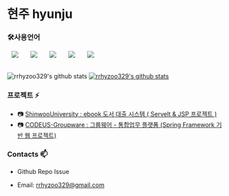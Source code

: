 
# 현주 hyunju &nbsp;


<h3>🛠사용언어</h3>
<div>
<img src="https://img.shields.io/badge/Java-007396?style=flat-square&logo=Java&logoColor=white" style="height : auto; margin-left : 10px; margin-right : 10px;"/></a>&nbsp;
<img src="https://img.shields.io/badge/SpringFramework-6DB33F?style=flat-square&logo=Spring&logoColor=white" style="height : auto; margin-left : 10px; margin-right : 10px;"/></a>&nbsp;
<img src="https://img.shields.io/badge/HTML5-E34F26?style=flat-square&logo=HTML5&logoColor=white" style="height : auto; margin-left : 10px; margin-right : 10px;"/></a>&nbsp;
<img src="https://img.shields.io/badge/CSS3-1572B6?style=flat-square&logo=CSS3&logoColor=white" style="height : auto; margin-left : 10px; margin-right : 10px;"/></a>&nbsp;
<img src="https://img.shields.io/badge/JavaScript-F7DF1E?style=flat-square&logo=JavaScript&logoColor=white" style="height : auto; margin-left : 10px; margin-right : 10px;"/></a>&nbsp;
</div>  

<br>
  
![rrhyzoo329's github stats](https://github-readme-stats.vercel.app/api?username=rrhyzoo329&show_icons=true)
[![rrhyzoo329's github stats](https://github-readme-stats.vercel.app/api/top-langs/?username=rrhyzoo329&show_icons=true&hide_border=true&title_color=004386&icon_color=004386&layout=compact)](https://github.com/rrhyzoo329)  
  
 

### 프로젝트 ⚡

- 📷 [ShinwooUniversity : ebook 도서 대출 시스템 ( Servelt & JSP 프로젝트 )](https://github.com/rrhyzoo329/ShinwooUniversity.git)
- 📷 [CODEUS-Groupware : 그룹웨어 - 통합업무 플랫폼 (Spring Framework 기반 웹 프로젝트)](https://github.com/rrhyzoo329/CODEUS-Groupware.git)

### Contacts 📫

* Github Repo Issue 
* Email: rrhyzoo329@gmail.com

  <!--<div align=center>-->
  
